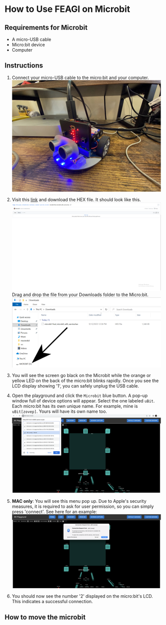 # How to Use FEAGI on Microbit

## Requirements for Microbit
* A micro-USB cable
* Micro:bit device
* Computer

## Instructions

1. Connect your micro-USB cable to the micro:bit and your computer.
   ![Connected Microbit](_static/microbit_and_usb.jpg)

2. Visit this [link](https://github.com/Neuraville/feagi/blob/staging/third_party/embodiments/elecfreaks/cutebot/web_html_microbit/microbit-final_microbit_with_service.hex) and download the HEX file. It should look like this.
   ![Download HEX](_static/download_hex.png)
   Drag and drop the file from your Downloads folder to the Micro:bit.
   ![Drag and Drop](_static/arrow_drag_hex.png)

3. You will see the screen go black on the Microbit while the orange or yellow LED on the back of 
   the micro:bit blinks rapidly. Once you see the LCD display showing '1', you can safely unplug the USB cable.

4. Open the playground and click the `Microbit` blue button. A pop-up window full of device options will appear. Select the one labeled `uBit`. Each micro:bit has its own unique name. For example, mine is `uBit[zovep]`. Yours will have its own name too.
   ![Microbit Connected](_static/microbit_selected.png)
5. **MAC only**: You will see this menu pop up. Due to Apple's security measures, it is required to ask for user permission, so you can simply press 'connect'. See here for an example:
   ![bluetooth_confirm](_static/mac_bluetooth_confirm.png)

6. You should now see the number '2' displayed on the micro:bit's LCD. This indicates a successful connection.

## How to move the microbit
